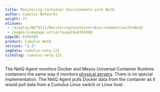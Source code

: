 ```yaml
---
title: Monitoring Container Environments with NetQ
author: Cumulus Networks
weight: 27
aliases:
 - /display/NETQ121/Monitoring+Container+Environments+with+NetQ
 - /pages/viewpage.action?pageId=8356580
pageID: 8356580
product: Cumulus NetQ
version: "1.2"
imgData: cumulus-netq-121
siteSlug: cumulus-netq-121
---
```

The NetQ Agent monitors Docker and Mesos Universal Container Runtime
containers the same way it monitors 
[physical servers](/version/cumulus-netq-121/Monitoring-Linux-Hosts-with-NetQ).
There is no special implementation. The NetQ Agent pulls Docker data
from the container as it would pull data from a Cumulus Linux switch or
Linux host.
